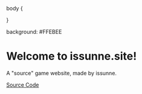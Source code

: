 <!DOCTYPE html>
 <html>
  body {
 
}

 <head> <title></title> 

background: #FFEBEE
  
</head>
 <body>
 <h1>Welcome to issunne.site!</h1> 
<p>A "source" game website, made by issunne.</p>
 <a href="https://github.com/issunnne/issunne.git">Source Code</a> 
<!-- Additional elements and content go here →
 </body>
 </html>
